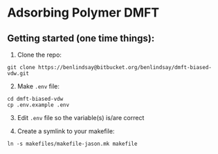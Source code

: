 # Adsorbing Polymer DMFT

## Getting started (one time things):

1. Clone the repo:

```
git clone https://benlindsay@bitbucket.org/benlindsay/dmft-biased-vdw.git
```

2. Make `.env` file:

```
cd dmft-biased-vdw
cp .env.example .env
```

3. Edit `.env` file so the variable(s) is/are correct

4. Create a symlink to your makefile:

```
ln -s makefiles/makefile-jason.mk makefile
```